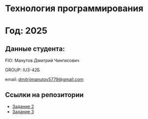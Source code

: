 # Технология программирования
# Год: 2025

## Данные студента:

FIO: Манутов Дмитрий Чингисович

GROUP: IU3-42Б

email: dmitrijmanutov5779@gmail.com

## Ссылки на репозитории

- [Задание 2](https://github.com/ruffold03/1task.git)
- [Задание 3](https://github.com/ruffold03/dz_iu3.git)
